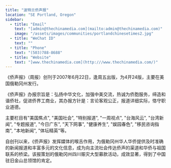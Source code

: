 ```yaml
---
title: "波特兰侨声报"
location: "SE Portland, Oregon"
sidebar:
  - title: "Email"
    text: "[admin@thechinamedia.com](mailto:admin@thechinamedia.com)"
    image: "/assets/images/communities/portlandchinesetimes2.jpg"
  - title: "WeChat ID"
    text: ""
  - title: "Phone"
    text: "(503)788-8688"
  - title: "Website"
    text: "[www.thechinamedia.com](http:///www.thechinamedia.com/)"
---
```


《侨声报》（周报）创刊于2007年6月22日，逢周五出版，为4开24版，主要在美国俄勒冈州发行。

《侨声报》办报宗旨是：弘扬中华文化，加强中美交流，热诚为侨胞服务，缔造和谐侨社，促进侨界工商业，其办报方针是：言论客观公正，报道详细实际，恪守职业道德。

主要栏目有"美国焦点", "美国社会", "特别报道", "一周视点", "台海风云", "台湾新闻", "专题报道", "今日广东", "天下网事", "健康养生", "娱园春色", "移民咨询指南", "本地新闻", "体坛精英"等。

自创刊以来，《侨声报》发挥媒体的喉舌作用，为俄勒冈州华人华侨提供及时准确的新闻报道和丰富多元的文化信息，成为向主流社会传达侨声的渠道和华侨与祖国联系的桥梁。该报策划的俄勒冈州四川赈灾大型募款活动，成效显著，得到了中国驻旧金山总领馆的肯定。
